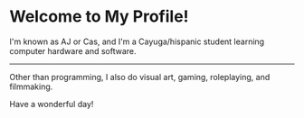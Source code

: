 <h1>Welcome to My Profile!</h1>

<p>I'm known as AJ or Cas, and I'm a Cayuga/hispanic student learning computer hardware and software.</p>
<hr>
<p>Other than programming, I also do visual art, gaming, roleplaying, and filmmaking.</p>
<p>Have a wonderful day!</p>
